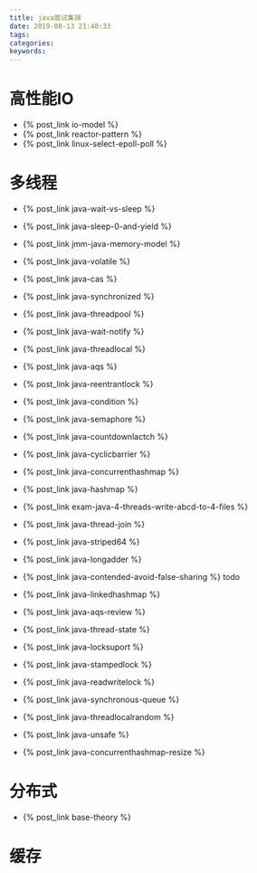 ```yaml
---
title: java面试集锦
date: 2019-08-13 21:40:33
tags:
categories:
keywords:
---
```


# 高性能IO

- {% post_link io-model %}
- {% post_link reactor-pattern %}
- {% post_link linux-select-epoll-poll %}

# 多线程

- {% post_link java-wait-vs-sleep %}
- {% post_link java-sleep-0-and-yield %}
- {% post_link jmm-java-memory-model %}
- {% post_link java-volatile %}
- {% post_link java-cas %}
- {% post_link java-synchronized %}
- {% post_link java-threadpool %}
- {% post_link java-wait-notify %}
- {% post_link java-threadlocal %}
- {% post_link java-aqs %}
- {% post_link java-reentrantlock %}
- {% post_link java-condition %}
- {% post_link java-semaphore %}
- {% post_link java-countdownlactch %}
- {% post_link java-cyclicbarrier %}
- {% post_link java-concurrenthashmap %}
- {% post_link java-hashmap %}
- {% post_link exam-java-4-threads-write-abcd-to-4-files %}
- {% post_link java-thread-join %}
- {% post_link java-striped64 %}
- {% post_link java-longadder %}
- {% post_link java-contended-avoid-false-sharing %}
todo
- {% post_link java-linkedhashmap %}
- {% post_link java-aqs-review %}
- {% post_link java-thread-state %}
- {% post_link java-locksuport %}
- {% post_link java-stampedlock %}
- {% post_link java-readwritelock %}
- {% post_link java-synchronous-queue %}

- {% post_link java-threadlocalrandom %}


- {% post_link java-unsafe %}
- {% post_link java-concurrenthashmap-resize %}

# 分布式

- {% post_link base-theory %}


# 缓存


